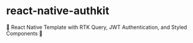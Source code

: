 # react-native-authkit
🚀 React Native Template with RTK Query, JWT Authentication, and Styled Components 🎨
